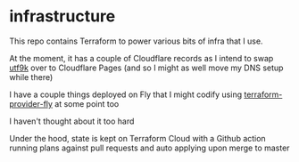 # infrastructure

This repo contains Terraform to power various bits of infra that I use.

At the moment, it has a couple of Cloudflare records as I intend to swap [utf9k](https://github.com/marcus-crane/utf9k) over to Cloudflare Pages (and so I might as well move my DNS setup while there)

I have a couple things deployed on Fly that I might codify using [terraform-provider-fly](https://registry.terraform.io/providers/fly-apps/fly/latest/docs) at some point too

I haven't thought about it too hard

Under the hood, state is kept on Terraform Cloud with a Github action running plans against pull requests and auto applying upon merge to master
